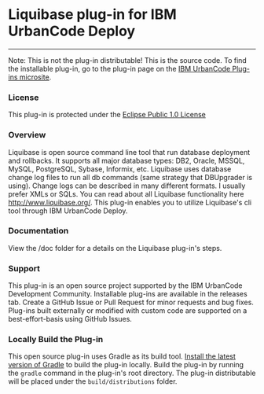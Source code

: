 # Liquibase plug-in for IBM UrbanCode Deploy
---
Note: This is not the plug-in distributable! This is the source code. To find the installable plug-in, go to the plug-in page on the [IBM UrbanCode Plug-ins microsite](https://developer.ibm.com/urbancode/plugins).

### License
This plug-in is protected under the [Eclipse Public 1.0 License](http://www.eclipse.org/legal/epl-v10.html)

### Overview
Liquibase is open source command line tool that run database deployment and rollbacks. It supports all major database types: DB2, Oracle, MSSQL, MySQL, PostgreSQL, Sybase, Informix, etc. Liquibase uses database change log files to run all db commands (same strategy that DBUpgrader is using). Change logs can be described in many different formats. I usually prefer XMLs or SQLs.  You can read about all Liquibase functionality here http://www.liquibase.org/. This plug-in enables you to utilize Liquibase's cli tool through IBM UrbanCode Deploy.

### Documentation
View the /doc folder for a details on the Liquibase plug-in's steps.

### Support
This plug-in is an open source project supported by the IBM UrbanCode Development Community. Installable plug-ins are available in the releases tab. Create a GitHub Issue or Pull Request for minor requests and bug fixes. Plug-ins built externally or modified with custom code are supported on a best-effort-basis using GitHub Issues.

### Locally Build the Plug-in
This open source plug-in uses Gradle as its build tool. [Install the latest version of Gradle](https://gradle.org/install) to build the plug-in locally. Build the plug-in by running the `gradle` command in the plug-in's root directory. The plug-in distributable will be placed under the `build/distributions` folder.
